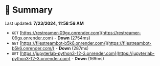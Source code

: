 # 📖 Summary
Last updated: **7/23/2024, 11:58:56 AM**

- `GET` [https://restreamer-09gx.onrender.com](https://restreamer-09gx.onrender.com) - **Down** (2754ms)
- `GET` [https://filestreambot-b5k6.onrender.com/](https://filestreambot-b5k6.onrender.com/) - **Down** (287ms)
- `GET` [https://jupyterlab-python3-12-3.onrender.com](https://jupyterlab-python3-12-3.onrender.com) - **Down** (169ms)
